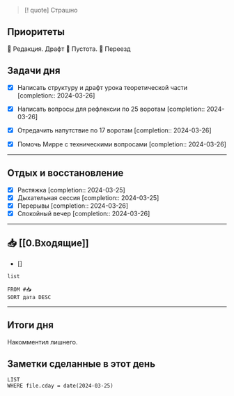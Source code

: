 > [! quote] Страшно
> 

## Приоритеты
🔴 Редакция. Драфт
🔴 Пустота. 
🔴 Переезд

## Задачи дня
- [x] Написать структуру и драфт урока теоретической части  [completion:: 2024-03-26]
- [x] Написать вопросы для рефлексии по 25 воротам  [completion:: 2024-03-26]
- [x] Отредачить напутствие по 17 воротам  [completion:: 2024-03-26]
- [x] Помочь Мирре с техническими вопросами  [completion:: 2024-03-26]


---
## Отдых и восстановление
- [x] Растяжка  [completion:: 2024-03-25]
- [x] Дыхательная сессия  [completion:: 2024-03-25]
- [x] Перерывы  [completion:: 2024-03-26]
- [x] Спокойный вечер  [completion:: 2024-03-26]

---
## 📥 [[0.Входящие]]
- [] 



```dataview
list
	
FROM #📥
SORT дата DESC
```


---
## Итоги дня
Накомментил лишнего.




## Заметки сделанные в этот день
```dataview
LIST
WHERE file.cday = date(2024-03-25)
```

